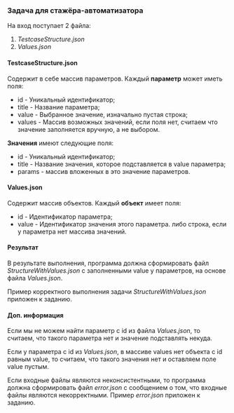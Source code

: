 ### Задача для стажёра-автоматизатора

На вход поступает 2 файла:
1) *TestcaseStructure.json*
2) *Values.json*

#### TestcaseStructure.json
Cодержит в себе массив параметров. Каждый **параметр** может иметь поля:
- id - Уникальный идентификатор;
- title - Название параметра;
- value - Выбранное значение, изначально пустая строка;
- values - Массив возможных значений, если поля нет, считаем что значение заполняется вручную, а не выбором.

**Значения** имеют следующие поля:
- id - Уникальный идентификатор;
- title - Название значения, которое подставляется в value параметра;
- params - массив вложенных в это значение параметров.

#### Values.json
Содержит массив объектов. Каждый **объект** имеет поля:
- id - Идентификатор параметра;
- value - Идентификатор значения этого параметра. либо строка, если у параметра нет массива значений.

#### Результат
В результате выполнения, программа должна сформировать файл *StructureWithValues.json* с заполненными value у параметров, на основе файла *Values.json*.

Пример корректного выполнения задачи *StructureWithValues.json* приложен к заданию.

#### Доп. информация
Если мы не можем найти параметр с id из файла *Values.json*, то считаем, что такого параметра нет и значение подставлять некуда.

Если у параметра с id из *Values.json*, в массиве values нет объекта с id равным value, то считаем, что такого значения нет и оставляем поле value пустым.

Если входные файлы являются неконсистентными, то программа должна сформировать файл *error.json* с сообщением о том, что входные файлы являются некорректными. Пример *error.json* приложен к заданию.
